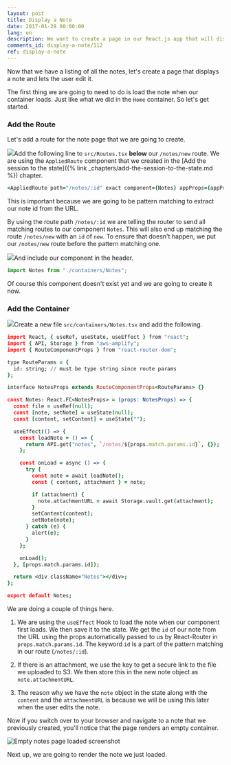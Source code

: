 ```yaml
---
layout: post
title: Display a Note
date: 2017-01-28 00:00:00
lang: en
description: We want to create a page in our React.js app that will display a user’s note based on the id in the URL. We are going to use the React Router v4 Route component’s URL parameters to get the id. Using this id we are going to request our note from the serverless backend API. And use AWS Amplify's Storage.vault.get() method to get a secure link to download our attachment.
comments_id: display-a-note/112
ref: display-a-note
---
```


Now that we have a listing of all the notes, let's create a page that displays a note and lets the user edit it.

The first thing we are going to need to do is load the note when our container loads. Just like what we did in the `Home` container. So let's get started.

### Add the Route

Let's add a route for the note page that we are going to create.

<img class="code-marker" src="/assets/s.png" />Add the following line to `src/Routes.tsx` **below** our `/notes/new` route. We are using the `AppliedRoute` component that we created in the [Add the session to the state]({% link _chapters/add-the-session-to-the-state.md %}) chapter.

```coffee
<AppliedRoute path="/notes/:id" exact component={Notes} appProps={appProps} />
```

This is important because we are going to be pattern matching to extract our note id from the URL.

By using the route path `/notes/:id` we are telling the router to send all matching routes to our component `Notes`. This will also end up matching the route `/notes/new` with an `id` of `new`. To ensure that doesn't happen, we put our `/notes/new` route before the pattern matching one.

<img class="code-marker" src="/assets/s.png" />And include our component in the header.

```javascript
import Notes from "./containers/Notes";
```

Of course this component doesn't exist yet and we are going to create it now.

### Add the Container

<img class="code-marker" src="/assets/s.png" />Create a new file `src/containers/Notes.tsx` and add the following.

```coffee
import React, { useRef, useState, useEffect } from "react";
import { API, Storage } from "aws-amplify";
import { RouteComponentProps } from "react-router-dom";

type RouteParams = {
  id: string; // must be type string since route params
};

interface NotesProps extends RouteComponentProps<RouteParams> {}

const Notes: React.FC<NotesProps> = (props: NotesProps) => {
  const file = useRef(null);
  const [note, setNote] = useState(null);
  const [content, setContent] = useState("");

  useEffect(() => {
    const loadNote = () => {
      return API.get("notes", `/notes/${props.match.params.id}`, {});
    };

    const onLoad = async () => {
      try {
        const note = await loadNote();
        const { content, attachment } = note;

        if (attachment) {
          note.attachmentURL = await Storage.vault.get(attachment);
        }
        setContent(content);
        setNote(note);
      } catch (e) {
        alert(e);
      }
    };

    onLoad();
  }, [props.match.params.id]);

  return <div className="Notes"></div>;
};

export default Notes;
```

We are doing a couple of things here.

1. We are using the `useEffect` Hook to load the note when our component first loads. We then save it to the state. We get the `id` of our note from the URL using the props automatically passed to us by React-Router in `props.match.params.id`. The keyword `id` is a part of the pattern matching in our route (`/notes/:id`).

2. If there is an attachment, we use the key to get a secure link to the file we uploaded to S3. We then store this in the new note object as `note.attachmentURL`.

3. The reason why we have the `note` object in the state along with the `content` and the `attachmentURL` is because we will be using this later when the user edits the note.

Now if you switch over to your browser and navigate to a note that we previously created, you'll notice that the page renders an empty container.

![Empty notes page loaded screenshot](/assets/empty-notes-page-loaded.png)

Next up, we are going to render the note we just loaded.
